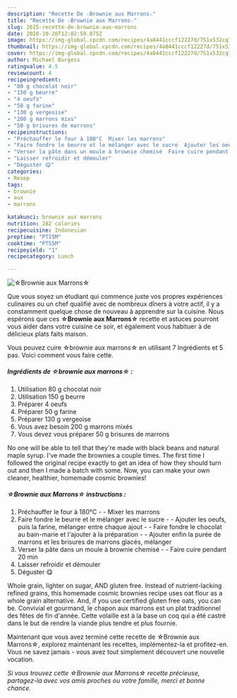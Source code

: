 ```yaml
---
description: "Recette De ☆Brownie aux Marrons☆"
title: "Recette De ☆Brownie aux Marrons☆"
slug: 2615-recette-de-brownie-aux-marrons
date: 2020-10-26T12:02:59.875Z
image: https://img-global.cpcdn.com/recipes/4a8441cccf12227d/751x532cq70/☆brownie-aux-marrons☆-photo-principale-de-la-recette.jpg
thumbnail: https://img-global.cpcdn.com/recipes/4a8441cccf12227d/751x532cq70/☆brownie-aux-marrons☆-photo-principale-de-la-recette.jpg
cover: https://img-global.cpcdn.com/recipes/4a8441cccf12227d/751x532cq70/☆brownie-aux-marrons☆-photo-principale-de-la-recette.jpg
author: Michael Burgess
ratingvalue: 4.5
reviewcount: 4
recipeingredient:
- "80 g chocolat noir"
- "150 g beurre"
- "4 oeufs"
- "50 g farine"
- "130 g vergeoise"
- "200 g marrons mixs"
- "50 g brisures de marrons"
recipeinstructions:
- "Préchauffer le four à 180°C  Mixer les marrons"
- "Faire fondre le beurre et le mélanger avec le sucre  Ajouter les oeufs, puis la farine, mélanger entre chaque ajout  Faire fondre le chocolat au bain-marie et l&#39;ajouter à la préparation  Ajouter enfin la purée de marrons et les brisures de marrons glacés, mélanger"
- "Verser la pâte dans un moule à brownie chemisé  Faire cuire pendant 20 min"
- "Laisser refroidir et démouler"
- "Déguster 😋"
categories:
- Resep
tags:
- brownie
- aux
- marrons

katakunci: brownie aux marrons 
nutrition: 282 calories
recipecuisine: Indonesian
preptime: "PT15M"
cooktime: "PT55M"
recipeyield: "1"
recipecategory: Lunch

---
```



![☆Brownie aux Marrons☆](https://img-global.cpcdn.com/recipes/4a8441cccf12227d/751x532cq70/☆brownie-aux-marrons☆-photo-principale-de-la-recette.jpg)

Que vous soyez un étudiant qui commence juste vos propres expériences culinaires ou un chef qualifié avec de nombreux dîners à votre actif, il y a constamment quelque chose de nouveau à apprendre sur la cuisine. Nous espérons que ces <strong> ☆Brownie aux Marrons☆ </strong> recette et astuces pourront vous aider dans votre cuisine ce soir, et également vous habituer à de délicieux plats faits maison.

<!--inarticleads1-->

Vous pouvez cuire ☆brownie aux marrons☆ en utilisant 7 Ingrédients et 5 pas. Voici comment vous faire cette.

##### Ingrédients de ☆brownie aux marrons☆ :

1. Utilisation 80 g chocolat noir
1. Utilisation 150 g beurre
1. Préparer 4 oeufs
1. Préparer 50 g farine
1. Préparer 130 g vergeoise
1. Vous avez besoin 200 g marrons mixés
1. Vous devez vous préparer 50 g brisures de marrons


No one will be able to tell that they&#39;re made with black beans and natural maple syrup. I&#39;ve made the brownies a couple times. The first time I followed the original recipe exactly to get an idea of how they should turn out and then I made a batch with some. Now, you can make your own cleaner, healthier, homemade cosmic brownies! 

<!--inarticleads2-->

##### ☆Brownie aux Marrons☆ instructions :

1. Préchauffer le four à 180°C -  - Mixer les marrons
1. Faire fondre le beurre et le mélanger avec le sucre -  - Ajouter les oeufs, puis la farine, mélanger entre chaque ajout -  - Faire fondre le chocolat au bain-marie et l&#39;ajouter à la préparation -  - Ajouter enfin la purée de marrons et les brisures de marrons glacés, mélanger
1. Verser la pâte dans un moule à brownie chemisé -  - Faire cuire pendant 20 min
1. Laisser refroidir et démouler
1. Déguster 😋


Whole grain, lighter on sugar, AND gluten free. Instead of nutrient-lacking refined grains, this homemade cosmic brownies recipe uses oat flour as a whole grain alternative. And, if you use certified gluten free oats, you can be. Convivial et gourmand, le chapon aux marrons est un plat traditionnel des fêtes de fin d&#39;année. Cette volaille est à la base un coq qui a été castré dans le but de rendre la viande plus tendre et plus fournie. 

<!--inarticleads1-->

<p>
Maintenant que vous avez terminé cette recette de ☆Brownie aux Marrons☆, explorez maintenant les recettes, implémentez-la et profitez-en. Vous ne savez jamais - vous avez tout simplement découvert une nouvelle vocation.
</p>

<p>
<i>Si vous trouvez cette ☆Brownie aux Marrons☆ recette précieuse, partagez-la avec vos amis proches ou votre famille, merci et bonne chance.</i>
</p>
